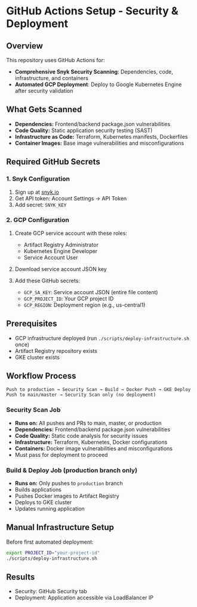 # GitHub Actions Setup - Security & Deployment

## Overview
This repository uses GitHub Actions for:
- **Comprehensive Snyk Security Scanning**: Dependencies, code, infrastructure, and containers
- **Automated GCP Deployment**: Deploy to Google Kubernetes Engine after security validation

## What Gets Scanned
- **Dependencies:** Frontend/backend package.json vulnerabilities
- **Code Quality:** Static application security testing (SAST)
- **Infrastructure as Code:** Terraform, Kubernetes manifests, Dockerfiles
- **Container Images:** Base image vulnerabilities and misconfigurations

## Required GitHub Secrets

### 1. Snyk Configuration
1. Sign up at [snyk.io](https://snyk.io)
2. Get API token: Account Settings → API Token
3. Add secret: `SNYK_KEY`

### 2. GCP Configuration
1. Create GCP service account with these roles:
   - Artifact Registry Administrator
   - Kubernetes Engine Developer
   - Service Account User

2. Download service account JSON key

3. Add these GitHub secrets:
   - `GCP_SA_KEY`: Service account JSON (entire file content)
   - `GCP_PROJECT_ID`: Your GCP project ID
   - `GCP_REGION`: Deployment region (e.g., us-central1)

## Prerequisites
- GCP infrastructure deployed (run `./scripts/deploy-infrastructure.sh` once)
- Artifact Registry repository exists
- GKE cluster exists

## Workflow Process
```
Push to production → Security Scan → Build → Docker Push → GKE Deploy
Push to main/master → Security Scan only (no deployment)
```

### Security Scan Job
- **Runs on:** All pushes and PRs to main, master, or production
- **Dependencies:** Frontend/backend package.json vulnerabilities
- **Code Quality:** Static code analysis for security issues
- **Infrastructure:** Terraform, Kubernetes, Docker configurations
- **Containers:** Docker image vulnerabilities and misconfigurations
- Must pass for deployment to proceed

### Build & Deploy Job (production branch only)
- **Runs on:** Only pushes to `production` branch
- Builds applications
- Pushes Docker images to Artifact Registry
- Deploys to GKE cluster
- Updates running application

## Manual Infrastructure Setup
Before first automated deployment:
```bash
export PROJECT_ID="your-project-id"
./scripts/deploy-infrastructure.sh
```

## Results
- Security: GitHub Security tab
- Deployment: Application accessible via LoadBalancer IP